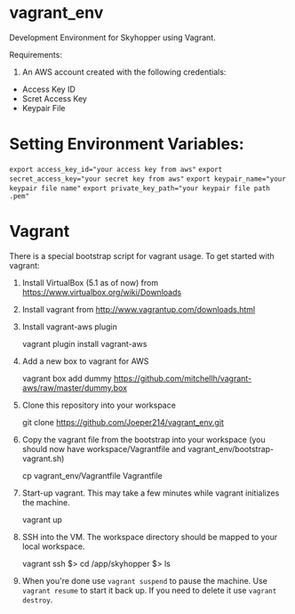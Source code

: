 # vagrant_env
Development Environment for Skyhopper using Vagrant.

Requirements:
 1. An AWS account created with the following credentials:
  - Access Key ID
  - Scret Access Key
  - Keypair File

Setting Environment Variables:
=======
  `export access_key_id="your access key from aws"`
  `export secret_access_key="your secret key from aws"`
  `export keypair_name="your keypair file name"`
  `export private_key_path="your keypair file path .pem"`

Vagrant
=======

There is a special bootstrap script for vagrant usage. To get started with vagrant:

  1. Install VirtualBox (5.1 as of now) from https://www.virtualbox.org/wiki/Downloads
  2. Install vagrant from http://www.vagrantup.com/downloads.html
  3. Install vagrant-aws plugin

        vagrant plugin install vagrant-aws

  3. Add a new box to vagrant for AWS

        vagrant box add dummy https://github.com/mitchellh/vagrant-aws/raw/master/dummy.box

  4. Clone this repository into your workspace

        git clone https://github.com/Joeper214/vagrant_env.git

  5. Copy the vagrant file from the bootstrap into your workspace (you should now have workspace/Vagrantfile and vagrant_env/bootstrap-vagrant.sh)

        cp vagrant_env/Vagrantfile Vagrantfile

  6. Start-up vagrant. This may take a few minutes while vagrant initializes the machine.

        vagrant up

  7. SSH into the VM. The workspace directory should be mapped to your local workspace.

        vagrant ssh
        $> cd /app/skyhopper
        $> ls

  8. When you're done use ``vagrant suspend`` to pause the machine. Use ``vagrant resume`` to start it back up. If you need to delete it use ``vagrant destroy``.
